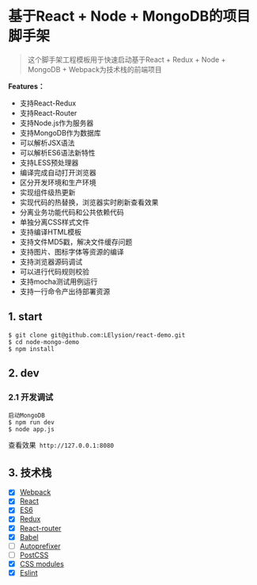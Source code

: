 # 基于React + Node + MongoDB的项目脚手架

> 这个脚手架工程模板用于快速启动基于React + Redux + Node + MongoDB + Webpack为技术栈的前端项目

**Features：**

- 支持React-Redux
- 支持React-Router
- 支持Node.js作为服务器
- 支持MongoDB作为数据库
- 可以解析JSX语法
- 可以解析ES6语法新特性
- 支持LESS预处理器
- 编译完成自动打开浏览器
- 区分开发环境和生产环境
- 实现组件级热更新
- 实现代码的热替换，浏览器实时刷新查看效果
- 分离业务功能代码和公共依赖代码
- 单独分离CSS样式文件
- 支持编译HTML模板
- 支持文件MD5戳，解决文件缓存问题
- 支持图片、图标字体等资源的编译
- 支持浏览器源码调试
- 可以进行代码规则校验
- 支持mocha测试用例运行
- 支持一行命令产出待部署资源


## 1. start

```
$ git clone git@github.com:LElysion/react-demo.git
$ cd node-mongo-demo
$ npm install
```
## 2. dev
### 2.1 开发调试
```
启动MongoDB
$ npm run dev
$ node app.js
```

查看效果` http://127.0.0.1:8080`


## 3. 技术栈

- [x] [Webpack](https://webpack.github.io)
- [x] [React](https://facebook.github.io/react/)
- [x] [ES6](http://es6.ruanyifeng.com/)
- [x] [Redux](https://github.com/rackt/redux)
- [x] [React-router](https://github.com/rackt/react-router-redux)
- [x] [Babel](https://babeljs.io/)
- [ ] [Autoprefixer](https://github.com/postcss/autoprefixer)
- [ ] [PostCSS](https://github.com/postcss/postcss)
- [x] [CSS modules](https://github.com/outpunk/postcss-modules)
- [x] [Eslint](https://github.com/eslint/eslint)
